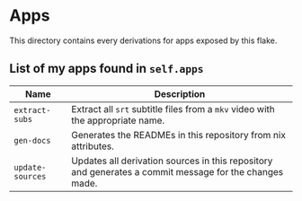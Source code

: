 # Apps

This directory contains every derivations for apps exposed by this flake.

## List of my apps found in `self.apps`

| Name | Description |
| ---- | ----------- |
| `extract-subs` | Extract all `srt` subtitle files from a `mkv` video with the appropriate name. |
| `gen-docs` | Generates the READMEs in this repository from nix attributes. |
| `update-sources` | Updates all derivation sources in this repository and generates a commit message for the changes made. |
